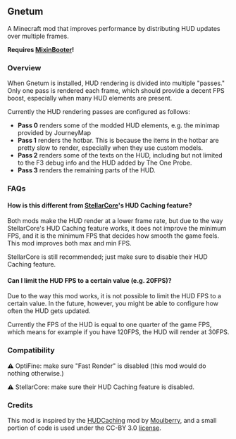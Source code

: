 ## Gnetum

A Minecraft mod that improves performance by distributing HUD updates over multiple frames.

**Requires [MixinBooter](https://www.curseforge.com/minecraft/mc-mods/mixin-booter)!**

### Overview

When Gnetum is installed, HUD rendering is divided into multiple "passes." Only one pass is rendered each frame, which should provide a decent FPS boost, especially when many HUD elements are present.

Currently the HUD rendering passes are configured as follows:

- **Pass 0** renders some of the modded HUD elements, e.g. the minimap provided by JourneyMap
- **Pass 1** renders the hotbar. This is because the items in the hotbar are pretty slow to render, especially when they use custom models.
- **Pass 2** renders some of the texts on the HUD, including but not limited to the F3 debug info and the HUD added by The One Probe.
- **Pass 3** renders the remaining parts of the HUD.

### FAQs

#### How is this different from [StellarCore](https://www.curseforge.com/minecraft/mc-mods/stellarcore)'s HUD Caching feature? 

Both mods make the HUD render at a lower frame rate, but due to the way StellarCore's HUD Caching feature works, it does not improve the minimum FPS, and it is the minimum FPS that decides how smooth the game feels. This mod improves both max and min FPS.

StellarCore is still recommended; just make sure to disable their HUD Caching feature.

#### Can I limit the HUD FPS to a certain value (e.g. 20FPS)?

Due to the way this mod works, it is not possible to limit the HUD FPS to a certain value. In the future, however, you might be able to configure how often the HUD gets updated.

Currently the FPS of the HUD is equal to one quarter of the game FPS, which means for example if you have 120FPS, the HUD will render at 30FPS.

### Compatibility

⚠️ OptiFine: make sure "Fast Render" is disabled (this mod would do nothing otherwise.)

⚠️ StellarCore: make sure their HUD Caching feature is disabled.

### Credits

This mod is inspired by the [HUDCaching](https://github.com/Moulberry/MCHUDCaching) mod by [Moulberry](https://github.com/moulberry), and a small portion of code is used under the CC-BY 3.0 [license](https://github.com/Moulberry/MCHUDCaching/blob/master/LICENSE).